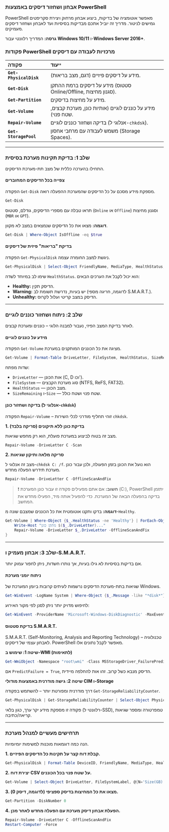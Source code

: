 ### אבחון ושחזור דיסקים באמצעות PowerShell

PowerShell מאפשר אוטומציה של בדיקות, ביצוע אבחון מרחוק ויצירת סקריפטים גמישים לניטור. מדריך זה יוביל אתכם מבדיקות בסיסיות ועד לאבחון ושחזור דיסקים מעמיקים.

**גרסה:** המדריך רלוונטי עבור **Windows 10/11** ו-**Windows Server 2016+**.

### פקודות PowerShell מרכזיות לעבודה עם דיסקים

| פקודה | ייעוד |
| :--- | :--- |
| **`Get-PhysicalDisk`** | מידע על דיסקים פיזיים (דגם, מצב בריאות). |
| **`Get-Disk`** | מידע על דיסקים ברמת ההתקן (סטטוס Online/Offline, סגנון מחיצות). |
| **`Get-Partition`** | מידע על מחיצות בדיסקים. |
| **`Get-Volume`** | מידע על כוננים לוגיים (אותיות כונן, מערכת קבצים, שטח פנוי). |
| **`Repair-Volume`** | בדיקה ושחזור כוננים לוגיים (אנלוגי ל-`chkdsk`). |
| **`Get-StoragePool`** | משמש לעבודה עם מרחבי אחסון (Storage Spaces). |

---

### שלב 1: בדיקת תקינות מערכת בסיסית

התחילו בהערכה כללית של מצב תת-מערכת הדיסקים.

#### צפייה בכל הדיסקים המחוברים

הפקודה `Get-Disk` מספקת מידע מסכם על כל הדיסקים שהמערכת ההפעלה רואה.

```powershell
Get-Disk
```

תראו טבלה עם מספרי הדיסקים, גודלם, סטטוס (`Online` או `Offline`) וסגנון מחיצות (`MBR` או `GPT`).

**דוגמה:** מצאו את כל הדיסקים שנמצאים במצב לא מקוון.
```powershell
Get-Disk | Where-Object IsOffline -eq $true
```

#### בדיקת "בריאות" פיזית של דיסקים

הפקודה `Get-PhysicalDisk` ניגשת למצב החומרה עצמה.

```powershell
Get-PhysicalDisk | Select-Object FriendlyName, MediaType, HealthStatus, OperationalStatus
```
שימו לב במיוחד לשדה `HealthStatus`. הוא יכול לקבל את הערכים הבאים:
*   **Healthy:** הדיסק תקין.
*   **Warning:** יש בעיות, נדרשת תשומת לב (לדוגמה, חריגה מספי S.M.A.R.T.).
*   **Unhealthy:** הדיסק במצב קריטי ועלול לקרוס.

---

### שלב 2: ניתוח ושחזור כוננים לוגיים

לאחר בדיקת המצב הפיזי, נעבור למבנה הלוגי – כוננים ומערכת קבצים.

#### מידע על כוננים לוגיים

הפקודה `Get-Volume` מציגה את כל הכוננים המותקנים במערכת.

```powershell
Get-Volume | Format-Table DriveLetter, FileSystem, HealthStatus, SizeRemaining, Size
```

שדות מפתח:
*   `DriveLetter` — אות הכונן (C, D וכו').
*   `FileSystem` — סוג מערכת הקבצים (NTFS, ReFS, FAT32).
*   `HealthStatus` — מצב הכונן.
*   `SizeRemaining` ו-`Size` — שטח פנוי ושטח כולל.

#### בדיקה ושחזור כונן (אנלוגי ל-`chkdsk`)

הפקודה `Repair-Volume` – זוהי תחליף מודרני לכלי השירות `chkdsk`.

**1. בדיקת כונן ללא תיקונים (סריקה בלבד)**

מצב זה בטוח לביצוע במערכת פועלת, הוא רק מחפש שגיאות.

```powershell
Repair-Volume -DriveLetter C -Scan
```

**2. סריקה מלאה ותיקון שגיאות**

מצב זה אנלוגי ל-`chkdsk C: /f`. הוא נועל את הכונן בזמן הפעולה, ולכן עבור כונן מערכת תידרש הפעלה מחדש.

```powershell
Repair-Volume -DriveLetter C -OfflineScanAndFix
```

> ❗️ **חשוב:** אם אתם מפעילים פקודה זו עבור כונן המערכת (C:), PowerShell יתזמן בדיקה בהפעלה הבאה של המערכת. כדי להפעיל אותה מיד, הפעילו מחדש את המחשב.

**דוגמה:** בדקו ותקנו אוטומטית את כל הכוננים שמצבם שונה מ-`Healthy`.

```powershell
Get-Volume | Where-Object {$_.HealthStatus -ne 'Healthy'} | ForEach-Object {
    Write-Host "מתקן כונן $($_.DriveLetter)..."
    Repair-Volume -DriveLetter $_.DriveLetter -OfflineScanAndFix
}
```

---

### שלב 3: אבחון מעמיק ו-S.M.A.R.T.

אם בדיקות בסיסיות לא גילו בעיות, אך נותרו חשדות, ניתן לחפור עמוק יותר.

#### ניתוח יומני מערכת

שגיאות בתת-מערכת הדיסקים נרשמות לעיתים קרובות ביומן המערכת של Windows.

```powershell
Get-WinEvent -LogName System | Where-Object {$_.Message -like "*disk*"} | Select-Object -First 20
```
לחיפוש מדויק יותר ניתן לסנן לפי מקור האירוע:
```powershell
Get-WinEvent -ProviderName 'Microsoft-Windows-DiskDiagnostic' -MaxEvents 10
```

#### בדיקת סטטוס S.M.A.R.T.

S.M.A.R.T. (Self-Monitoring, Analysis and Reporting Technology) – טכנולוגיה לאבחון עצמי של דיסקים. PowerShell מאפשר לקבל נתונים אלו.

**שיטה 1: שימוש ב-WMI (לתאימות)**
```powershell
Get-WmiObject -Namespace "root\wmi" -Class MSStorageDriver_FailurePredictStatus
```
אם `PredictFailure = True`, הדיסק מנבא כשל קרוב. זהו אות להחלפה מיידית.

**שיטה 2: גישה מודרנית באמצעות מודולי CIM ו-Storage**

דרך מודרנית ומפורטת יותר – להשתמש בפקודה `Get-StorageReliabilityCounter`.

```powershell
Get-PhysicalDisk | Get-StorageReliabilityCounter | Select-Object PhysicalDisk, Wear, Temperature, ReadErrorsTotal, WriteErrorsTotal
```
פקודה זו מספקת מידע יקר ערך, כגון בלאי (רלוונטי ל-SSD), טמפרטורה ומספר שגיאות קריאה/כתיבה.

---

### תרחישים מעשיים למנהל מערכת

הנה כמה דוגמאות מוכנות למשימות יומיומיות.

**1. קבלת דוח קצר על תקינות כל הדיסקים הפיזיים.**
```powershell
Get-PhysicalDisk | Format-Table DeviceID, FriendlyName, MediaType, HealthStatus, OperationalStatus
```

**2. יצירת דוח CSV על שטח פנוי בכל הכוננים.**
```powershell
Get-Volume | Select-Object DriveLetter, FileSystemLabel, @{N='Size(GB)';E={[math]::Round($_.Size / 1GB, 2)}}, @{N='FreeSpace(GB)';E={[math]::Round($_.SizeRemaining / 1GB, 2)}} | Export-Csv -Path C:\Reports\DiskSpace.csv -NoTypeInformation -Encoding UTF8
```

**3. מצאו את כל המחיצות בדיסק ספציפי (לדוגמה, דיסק 0).**
```powershell
Get-Partition -DiskNumber 0
```

**4. הפעלת אבחון דיסק מערכת עם הפעלה מחדש לאחר מכן.**
```powershell
Repair-Volume -DriveLetter C -OfflineScanAndFix
Restart-Computer -Force
```
